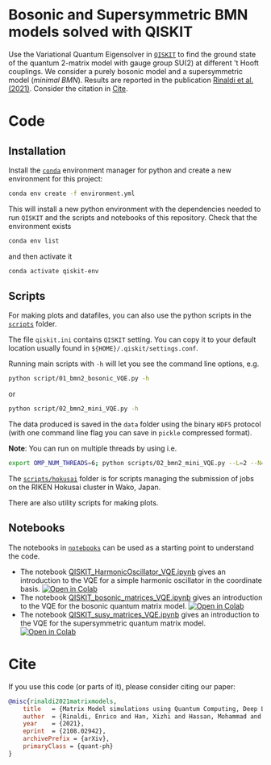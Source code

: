 # Bosonic and Supersymmetric BMN models solved with QISKIT

Use the Variational Quantum Eigensolver in [`QISKIT`](https://www.qiskit.org) to find the ground state of the quantum 2-matrix model with gauge group SU(2) at different 't Hooft couplings.
We consider a purely bosonic model and a supersymmetric model (*minimal BMN*).
Results are reported in the publication [Rinaldi et al. (2021)](https://www.arxiv.org/abs/2108.02942).
Consider the citation in [Cite](#cite).

# Code

## Installation

Install the [`conda`](https://docs.conda.io/projects/conda/en/latest/user-guide/getting-started.html) environment manager for python and create a new environment for this project:
```bash
conda env create -f environment.yml
```

This will install a new python environment with the dependencies needed to run `QISKIT` and the scripts and notebooks of this repository.
Check that the environment exists
```bash
conda env list
```
and then activate it
```bash
conda activate qiskit-env
```

## Scripts

For making plots and datafiles, you can also use the python scripts in the [`scripts`](./scripts) folder.

The file `qiskit.ini` contains `QISKIT` setting. You can copy it to your default location usually found in `${HOME}/.qiskit/settings.conf`.

Running main scripts with `-h` will let you see the command line options, e.g.
```bash
python script/01_bmn2_bosonic_VQE.py -h
```
or
```bash
python script/02_bmn2_mini_VQE.py -h
```

The data produced is saved in the `data` folder using the binary `HDF5` protocol (with one command line flag you can save in `pickle` compressed format).

**Note**: You can run on multiple threads by using i.e.
```bash
export OMP_NUM_THREADS=6; python scripts/02_bmn2_mini_VQE.py --L=2 --N=2 --g2N=0.2 --optimizer='COBYLA' --varform=['ry','rz'] --depth=3 --nrep=10
```

The [`scripts/hokusai`](./scripts/hokusai) folder is for scripts managing the submission of jobs on the RIKEN Hokusai cluster in Wako, Japan.

There are also utility scripts for making plots.

## Notebooks

The notebooks in [`notebooks`](./notebooks) can be used as a starting point to understand the code.

* The notebook [QISKIT_HarmonicOscillator_VQE.ipynb](./notebooks/QISKIT_HarmonicOscillator_VQE.ipynb) gives an introduction to the VQE for a simple harmonic oscillator in the coordinate basis. [![Open in Colab](https://colab.research.google.com/assets/colab-badge.svg)](https://colab.research.google.com/drive/1Jk1cHXoSllGggh5oLxJnpelNgHlO_qNh?usp=sharing)
* The notebook [QISKIT_bosonic_matrices_VQE.ipynb](./notebooks/QISKIT_bosonic_matrices_VQE.ipynb) gives an introduction to the VQE for the bosonic quantum matrix model. [![Open in Colab](https://colab.research.google.com/assets/colab-badge.svg)](https://colab.research.google.com/drive/1zOAc1BZb90KcKPtiIJ20q-HhbCGx3Drs?usp=sharing)
* The notebook [QISKIT_susy_matrices_VQE.ipynb](./notebooks/QISKIT_susy_matrices_VQE.ipynb) gives an introduction to the VQE for the supersymmetric quantum matrix model. [![Open in Colab](https://colab.research.google.com/assets/colab-badge.svg)](https://colab.research.google.com/drive/1q81_9anzZGBK80qdYT0sUxDoEGsW6Qj9?usp=sharing)

# Cite

If you use this code (or parts of it), please consider citing our paper:
```bibtex
@misc{rinaldi2021matrixmodels,
    title   = {Matrix Model simulations using Quantum Computing, Deep Learning, and Lattice Monte Carlo}, 
    author  = {Rinaldi, Enrico and Han, Xizhi and Hassan, Mohammad and Feng, Yuan and Nori, Franco and McGuigan, Michael and Hanada, Masanori},
    year    = {2021},
    eprint  = {2108.02942},
    archivePrefix = {arXiv},
    primaryClass = {quant-ph}
}
```
